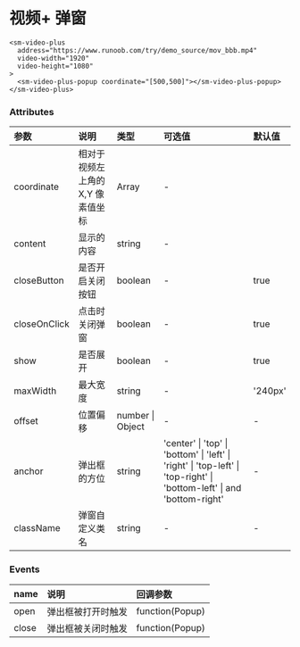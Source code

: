 # 视频+ 弹窗

```vue
<sm-video-plus
  address="https://www.runoob.com/try/demo_source/mov_bbb.mp4"
  video-width="1920"
  video-height="1080"
>
  <sm-video-plus-popup coordinate="[500,500]"></sm-video-plus-popup>
</sm-video-plus>
```

### Attributes

| 参数        | 说明             | 类型             | 可选值                                                                                                                 | 默认值  |
| :---------- | :--------------- | :--------------- | :--------------------------------------------------------------------------------------------------------------------- | :------ |
| coordinate  | 相对于视频左上角的 X,Y 像素值坐标     | Array            | - 
| content | 显示的内容 |    string | -   
| closeButton | 是否开启关闭按钮 | boolean          | -                                                                                                                      | true    |
| closeOnClick | 点击时关闭弹窗 | boolean          | -                                                                                                                      | true    |
| show        | 是否展开         | boolean          | -                                                                                                                      | true    |
| maxWidth    | 最大宽度         | string           | -                                                                                                                      | '240px' |
| offset      | 位置偏移         | number \| Object | -                                                                                                                      | -       |
| anchor      | 弹出框的方位     | string           | 'center' \| 'top' \| 'bottom' \| 'left' \| 'right' \| 'top-left' \| 'top-right' \| 'bottom-left' \| and 'bottom-right' | -       |
| className | 弹窗自定义类名 | string | - | -

### Events

| name  | 说明               | 回调参数        |
| :---- | :----------------- | :-------------- |
| open  | 弹出框被打开时触发 | function(Popup) |
| close | 弹出框被关闭时触发 | function(Popup) |
